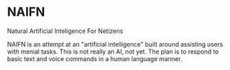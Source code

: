 # NAIFN
Natural Artificial Inteligence For Netizens

NAIFN is an attempt at an "artificial intelligence" built around assisting users with menial tasks. This is not really an AI, not yet. The plan is to respond to basic text and voice commands in a human language manner.
